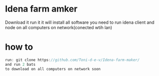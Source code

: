 # Idena farm amker
Download it run it it will install all software you need to run idena client and node on all computers on network(conected wtih lan)
# how to
```go to c drive 
run: git clone https://github.com/Toni-d-e-v/Idena-farm-maker/
and run 2 bats
to download on all computers on network soon
```
